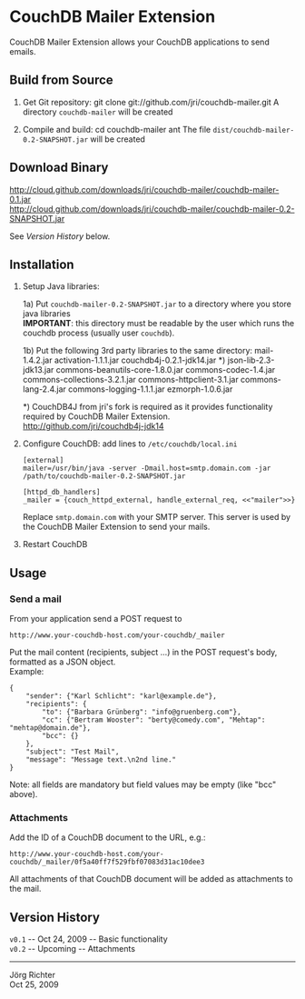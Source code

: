 
CouchDB Mailer Extension
========================

CouchDB Mailer Extension allows your CouchDB applications to send emails.


Build from Source
-----------------

1.  Get Git repository:
        git clone git://github.com/jri/couchdb-mailer.git
    A directory `couchdb-mailer` will be created

2.  Compile and build:
        cd couchdb-mailer
        ant
    The file `dist/couchdb-mailer-0.2-SNAPSHOT.jar` will be created


Download Binary
---------------

<http://cloud.github.com/downloads/jri/couchdb-mailer/couchdb-mailer-0.1.jar>  
<http://cloud.github.com/downloads/jri/couchdb-mailer/couchdb-mailer-0.2-SNAPSHOT.jar>

See *Version History* below.


Installation
------------

1.  Setup Java libraries:

    1a) Put `couchdb-mailer-0.2-SNAPSHOT.jar` to a directory where you store java libraries  
    **IMPORTANT**: this directory must be readable by the user which runs the couchdb process (usually user `couchdb`).

    1b) Put the following 3rd party libraries to the same directory:
        mail-1.4.2.jar
        activation-1.1.1.jar
        couchdb4j-0.2.1-jdk14.jar *)
        json-lib-2.3-jdk13.jar
        commons-beanutils-core-1.8.0.jar
        commons-codec-1.4.jar
        commons-collections-3.2.1.jar
        commons-httpclient-3.1.jar
        commons-lang-2.4.jar
        commons-logging-1.1.1.jar
        ezmorph-1.0.6.jar

    *) CouchDB4J from jri's fork is required as it provides functionality required by CouchDB Mailer Extension.  
    <http://github.com/jri/couchdb4j-jdk14>

2.  Configure CouchDB: add lines to `/etc/couchdb/local.ini`

        [external]
        mailer=/usr/bin/java -server -Dmail.host=smtp.domain.com -jar /path/to/couchdb-mailer-0.2-SNAPSHOT.jar

        [httpd_db_handlers]
        _mailer = {couch_httpd_external, handle_external_req, <<"mailer">>}

    Replace `smtp.domain.com` with your SMTP server.
    This server is used by the CouchDB Mailer Extension to send your mails.

3.  Restart CouchDB


Usage
-----

### Send a mail ###

From your application send a POST request to

    http://www.your-couchdb-host.com/your-couchdb/_mailer

Put the mail content (recipients, subject ...) in the POST request's body, formatted as a JSON object.  
Example:

    {
        "sender": {"Karl Schlicht": "karl@example.de"},
        "recipients": {
            "to": {"Barbara Grünberg": "info@gruenberg.com"},
            "cc": {"Bertram Wooster": "berty@comedy.com", "Mehtap": "mehtap@domain.de"},
            "bcc": {}
        },
        "subject": "Test Mail",
        "message": "Message text.\n2nd line."
    }

Note: all fields are mandatory but field values may be empty (like "bcc" above).

### Attachments ###

Add the ID of a CouchDB document to the URL, e.g.:

    http://www.your-couchdb-host.com/your-couchdb/_mailer/0f5a40ff7f529fbf07083d31ac10dee3

All attachments of that CouchDB document will be added as attachments to the mail.


Version History
---------------

`v0.1` -- Oct 24, 2009 -- Basic functionality  
`v0.2` -- Upcoming -- Attachments



------------
Jörg Richter  
Oct 25, 2009
